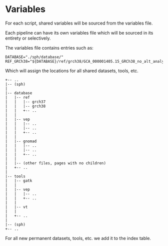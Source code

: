 # Variables

For each script, shared variables will be sourced from the variables file.

Each pipeline can have its own variables file which will be sourced in its entirety or selectively.

The variables file contains entries such as:
```
DATABASE="./sph/database/"
REF_GRCh38="${DATABASE}/ref/grch38/GCA_000001405.15_GRCh38_no_alt_analysis_set.fna.gz"
```

Which will assign the locations for all shared datasets, tools, etc.

```
+-- ..
|-- (sph)
|
|-- database
|   |-- ref
|   |   |-- grch37
|   |   |-- grch38
|   |   +-- ..
|   |
|   |-- vep
|   |   |-- ..
|   |   |-- ..
|   |   +-- ..
|   |
|   |-- gnomad
|   |   |-- ..
|   |   |-- ..
|   |   +-- ..
|   |
|   |-- (other files, pages with no children)
|   +-- ..
|
|-- tools
|   |-- gatk
|   |
|   |-- vep
|   |   |-- ..
|   |   +-- ..
|   |
|   |-- vt
|   |
|   +-- ..
|
|-- (sph)
+-- ..
```

For all new permanent datasets, tools, etc. we add it to the index table.
